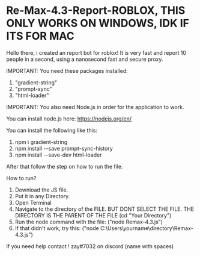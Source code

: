 # Re-Max-4.3-Report-ROBLOX, THIS ONLY WORKS ON WINDOWS, IDK IF ITS FOR MAC
Hello there, i created an report bot for roblox! It is very fast and report 10 people in a second, using a nanosecond fast and secure proxy.     

IMPORTANT: You need these packages installed: 
1. "gradient-string"
2. "prompt-sync"
3. "html-loader"

IMPORTANT: You also need Node.js in order for the application to work.

You can install node.js here: https://nodejs.org/en/

You can install the following like this:
1. npm i gradient-string
2. npm install --save prompt-sync-history
3. npm install --save-dev html-loader

After that follow the step on how to run the file.

How to run?
1. Download the JS file. 
2. Put it in any Directory.
3. Open Terminal
4. Navigate to the directory of the FILE. BUT DONT SELECT THE FILE. THE DIRECTORY IS THE PARENT OF THE FILE (cd "Your Directory")
5. Run the node command with the file: ("node Remax-4.3.js")
6. If that didn't work, try this: ("node C:\Users\yourname\directory\Remax-4.3.js")

If you need help contact ! zay#7032 on discord (name with spaces)
